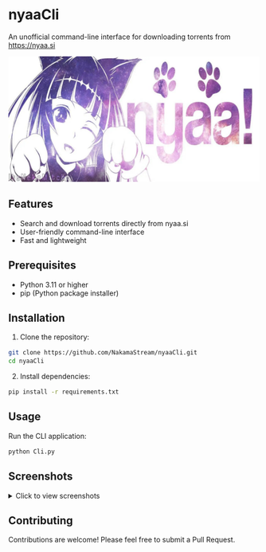 # nyaaCli
An unofficial command-line interface for downloading torrents from https://nyaa.si

<p align="center">
  <img src="https://github.com/NakamaStream/nyaaCli/blob/main/.github/images/ezgif-1-f5b96de6520f.jpg?raw=true" alt="nyaaCli demo" width="800"/>
</p>

## Features
- Search and download torrents directly from nyaa.si
- User-friendly command-line interface
- Fast and lightweight

## Prerequisites
- Python 3.11 or higher
- pip (Python package installer)

## Installation

1. Clone the repository:

```bash
git clone https://github.com/NakamaStream/nyaaCli.git
cd nyaaCli
```

2. Install dependencies:

```bash
pip install -r requirements.txt
```

## Usage

Run the CLI application:

```bash
python Cli.py
```

## Screenshots

<details>
<summary>Click to view screenshots</summary>

### Language selector
<p align="center">
  <img src="https://github.com/NakamaStream/nyaaCli/blob/main/.github/images/Language%20selector.png?raw=true" alt="Language selector" width="800"/>
</p>

### Number of results
<p align="center">
  <img src="https://github.com/NakamaStream/nyaaCli/blob/main/.github/images/Number%20of%20results.png?raw=true" alt="Number of results" width="800"/>
</p>

### Main Menu
<p align="center">
  <img src="https://github.com/NakamaStream/nyaaCli/blob/main/.github/images/mainMenu.png?raw=true" alt="Main Menu" width="800"/>
</p>

### Search Results
<p align="center">
  <img src="https://github.com/NakamaStream/nyaaCli/blob/main/.github/images/Search%20Results.png?raw=true" alt="Search Results" width="800"/>
</p>

</details>

## Contributing
Contributions are welcome! Please feel free to submit a Pull Request.
